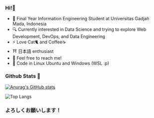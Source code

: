 ### Hi!👋

- 🏫 Final Year Information Engineering Student at Universitas Gadjah Mada, Indonesia <br />
- 🔍 Currently interested in Data Science and trying to explore Web Development, DevOps, and Data Engineering<br />
- ⚡ Love Cat🐈 and Coffee☕ <br/>
- ⛩️ 日本語 enthusiast <br/>
- 🌱 Feel free to reach me!
- 🐧 Code in Linux Ubuntu and Windows (WSL :p)

### Github Stats 🤔
[![Anurag's GitHub stats](https://github-readme-stats.vercel.app/api?username=RayhanAdii&show_icons=true&theme=tokyonight&rank_icon=github)](https://github.com/anuraghazra/github-readme-stats)

![Top Langs](https://github-readme-stats.vercel.app/api/top-langs/?username=RayhanAdii&layout=compact&theme=tokyonight)

### よろしくお願いします！


<!--
**Acediaa13/Acediaa13** is a ✨ _special_ ✨ repository because its `README.md` (this file) appears on your GitHub profile.

Here are some ideas to get you started:

- 🔭 I’m currently working on ...
- 🌱 I’m currently learning ...
- 👯 I’m looking to collaborate on ...
- 🤔 I’m looking for help with ...
- 💬 Ask me about ...
- 📫 How to reach me: ...
- 😄 Pronouns: ...
- ⚡ Fun fact: ...
-->
